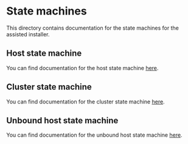 # State machines

This directory contains documentation for the state machines for the assisted installer.

## Host state machine

You can find documentation for the host state machine [here](./doc/host_state_machine).

## Cluster state machine

You can find documentation for the cluster state machine [here](./doc/cluster_state_machine).
## Unbound host state machine

You can find documentation for the unbound host state machine [here](./doc/unbound_host_state_machine).
